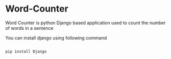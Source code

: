 # Word-Counter
Word Counter is python Django based application used to count the number of words in a sentence

You can install django using following command

 ```
 
 pip install Django
 
 ```
